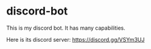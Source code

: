 # discord-bot


This is my discord bot. It has many capabilities. 

Here is its discord server:   https://discord.gg/VSYm3UJ
